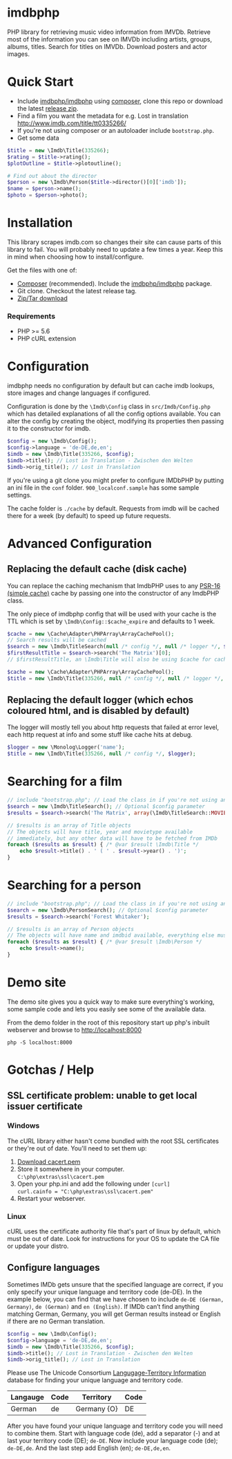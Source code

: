 imdbphp
=======
<!-- ALERT: The code has been forked from tboothman/imdbphp, which is an IMDB api. this library does not work at this time -->


PHP library for retrieving music video information from IMVDb.
Retrieve most of the information you can see on IMVDb including artists, groups, albums, titles.
Search for titles on IMVDb.
Download posters and actor images.


Quick Start
===========

* Include [imdbphp/imdbphp](https://packagist.org/packages/imdbphp/imdbphp) using [composer](https://www.getcomposer.org), clone this repo or download the latest [release zip](https://github.com/tboothman/imdbphp/releases).
* Find a film you want the metadata for e.g. Lost in translation http://www.imdb.com/title/tt0335266/
* If you're not using composer or an autoloader include `bootstrap.php`.
* Get some data
```php
$title = new \Imdb\Title(335266);
$rating = $title->rating();
$plotOutline = $title->plotoutline();

# Find out about the director
$person = new \Imdb\Person($title->director()[0]['imdb']);
$name = $person->name();
$photo = $person->photo();
```

Installation
============

This library scrapes imdb.com so changes their site can cause parts of this library to fail. You will probably need to update a few times a year. Keep this in mind when choosing how to install/configure.

Get the files with one of:
* [Composer](https://www.getcomposer.org) (recommended). Include the [imdbphp/imdbphp](https://packagist.org/packages/imdbphp/imdbphp) package.
* Git clone. Checkout the latest release tag.
* [Zip/Tar download](https://github.com/tboothman/imdbphp/releases)

### Requirements
* PHP >= 5.6
* PHP cURL extension


Configuration
=============

imdbphp needs no configuration by default but can cache imdb lookups, store images and change languages if configured.

Configuration is done by the `\Imdb\Config` class in `src/Imdb/Config.php` which has detailed explanations of all the config options available.
You can alter the config by creating the object, modifying its properties then passing it to the constructor for imdb.
```php
$config = new \Imdb\Config();
$config->language = 'de-DE,de,en';
$imdb = new \Imdb\Title(335266, $config);
$imdb->title(); // Lost in Translation - Zwischen den Welten
$imdb->orig_title(); // Lost in Translation
```

If you're using a git clone you might prefer to configure IMDbPHP by putting an ini file in the `conf` folder. `900_localconf.sample` has some sample settings.

The cache folder is `./cache` by default. Requests from imdb will be cached there for a week (by default) to speed up future requests.

Advanced Configuration
======================
Replacing the default cache (disk cache)
------------------------
You can replace the caching mechanism that ImdbPHP uses to any [PSR-16 (simple cache)](https://github.com/php-fig/fig-standards/blob/master/accepted/PSR-16-simple-cache.md) cache
by passing one into the constructor of any ImdbPHP class.

The only piece of imdbphp config that will be used with your cache is the TTL which is set by `\Imdb\Config::$cache_expire` and defaults to 1 week.
```php
$cache = new \Cache\Adapter\PHPArray\ArrayCachePool();
// Search results will be cached
$search = new \Imdb\TitleSearch(null /* config */, null /* logger */, $cache);
$firstResultTitle = $search->search('The Matrix')[0];
// $firstResultTitle, an \Imdb\Title will also be using $cache for caching any page requests it does
```

```php
$cache = new \Cache\Adapter\PHPArray\ArrayCachePool();
$title = new \Imdb\Title(335266, null /* config */, null /* logger */, $cache);
```

Replacing the default logger (which echos coloured html, and is disabled by default)
------------------------------------------------------------------------------------
The logger will mostly tell you about http requests that failed at error level, each http request at info and some stuff like cache hits at debug.

```php
$logger = new \Monolog\Logger('name');
$title = new \Imdb\Title(335266, null /* config */, $logger);
```

Searching for a film
====================

```php
// include "bootstrap.php"; // Load the class in if you're not using an autoloader
$search = new \Imdb\TitleSearch(); // Optional $config parameter
$results = $search->search('The Matrix', array(\Imdb\TitleSearch::MOVIE)); // Optional second parameter restricts types returned

// $results is an array of Title objects
// The objects will have title, year and movietype available
// immediately, but any other data will have to be fetched from IMDb
foreach ($results as $result) { /* @var $result \Imdb\Title */
    echo $result->title() . ' ( ' . $result->year() . ')';
}
```

Searching for a person
======================
```php
// include "bootstrap.php"; // Load the class in if you're not using an autoloader
$search = new \Imdb\PersonSearch(); // Optional $config parameter
$results = $search->search('Forest Whitaker');

// $results is an array of Person objects
// The objects will have name and imdbid available, everything else must be fetched from IMDb
foreach ($results as $result) { /* @var $result \Imdb\Person */
    echo $result->name();
}
```

Demo site
=========
The demo site gives you a quick way to make sure everything's working, some sample code and lets you easily see some of the available data.

From the demo folder in the root of this repository start up php's inbuilt webserver and browse to [http://localhost:8000]()

`php -S localhost:8000`


Gotchas / Help
==============
SSL certificate problem: unable to get local issuer certificate
---------------------------------------------------------------
### Windows
The cURL library either hasn't come bundled with the root SSL certificates or they're out of date. You'll need to set them up:
1. [Download cacert.pem](https://curl.haxx.se/docs/caextract.html)  
2. Store it somewhere in your computer.  
`C:\php\extras\ssl\cacert.pem`  
3. Open your php.ini and add the following under `[curl]`  
`curl.cainfo = "C:\php\extras\ssl\cacert.pem"`  
4. Restart your webserver.  
### Linux
cURL uses the certificate authority file that's part of linux by default, which must be out of date. 
Look for instructions for your OS to update the CA file or update your distro.

Configure languages
---------------------------------------------------------------
Sometimes IMDb gets unsure that the specified language are correct, if you only specify your unique language and territory code (de-DE). In the example below, you can find that we have chosen to include `de-DE (German, Germany)`, `de (German)` and `en (English)`. If IMDb can’t find anything matching German, Germany, you will get German results instead or English if there are no German translation.
```php
$config = new \Imdb\Config();
$config->language = 'de-DE,de,en';
$imdb = new \Imdb\Title(335266, $config);
$imdb->title(); // Lost in Translation - Zwischen den Welten
$imdb->orig_title(); // Lost in Translation
```
Please use The Unicode Consortium [Langugage-Territory Information](http://www.unicode.org/cldr/charts/latest/supplemental/language_territory_information.html) database for finding your unique language and territory code.

| Langauge | Code | Territory   | Code |
| -------- | ---- | ----------- | ---- |
| German   | de   | Germany {O} | DE   |

After you have found your unique language and territory code you will need to combine them. Start with language code (de), add a separator (-) and at last your territory code (DE); `de-DE`. Now include your language code (de); `de-DE,de`. And the last step add English (en); `de-DE,de,en`.
